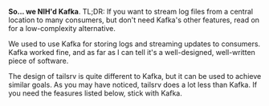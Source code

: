 **So... we NIH'd Kafka**. TL;DR: If you want to stream log files from a central
location to many consumers, but don't need Kafka's other features, read on for
a low-complexity alternative.

We used to use Kafka for storing logs and streaming updates to consumers. Kafka
worked fine, and as far as I can tell it's a well-designed, well-written piece
of software.

The design of tailsrv is quite different to Kafka, but it can be used to
achieve similar goals. As you may have noticed, tailsrv does a lot less than
Kafka. If you need the feasures listed below, stick with Kafka.
